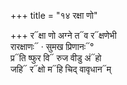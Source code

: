 +++
title = "१४ रक्षा णो"

+++
र᳓क्षा णो अग्ने त᳓व र᳓क्षणेभी  
रारक्षाणः᳓ · सुमख प्रिणानः᳓°  
प्र᳓ति ष्फुर वि᳓ रुज वीडु अं᳓हो  
जहि᳓ र᳓क्षो म᳓हि चिद् वावृधान᳓म्